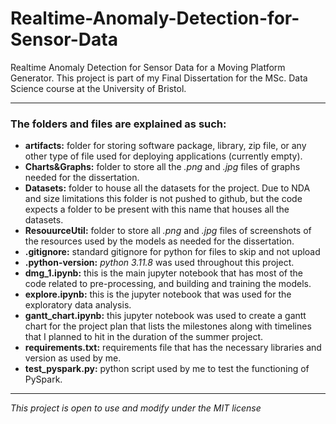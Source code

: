# Realtime-Anomaly-Detection-for-Sensor-Data
Realtime Anomaly Detection for Sensor Data for a Moving Platform Generator. This project is part of my Final Dissertation  for the MSc. Data Science course at the University of Bristol.

---

### The folders and files are explained as such:
- **artifacts:** folder for storing software package, library, zip file, or any other type of file used for deploying applications (currently empty).
- **Charts&Graphs:** folder to store all the _.png_ and _.jpg_ files of graphs needed for the dissertation.
- **Datasets:** folder to house all the datasets for the project. Due to NDA and size limitations this folder is not pushed to github, but the code expects a folder to be present with this name that houses all the datasets. 
- **ResouurceUtil:** folder to store all _.png_ and _.jpg_ files of screenshots of the resources used by the models as needed for the dissertation.
- **.gitignore:** standard gitignore for python for files to skip and not upload
- **.python-version:** _python 3.11.8_ was used throughout this project.
- **dmg_1.ipynb:** this is the main jupyter notebook that has most of the code related to pre-processing, and building and training the models.
- **explore.ipynb:** this is the jupyter notebook that was used for the exploratory data analysis.
- **gantt_chart.ipynb:** this jupyter notebook was used to create a gantt chart for the project plan that lists the milestones along with timelines that I planned to hit in the duration of the summer project.
- **requirements.txt:** requirements file that has the necessary libraries and version as used by me.
- **test_pyspark.py:** python script used by me to test the functioning of PySpark.

---


_This project is open to use and modify under the MIT license_

